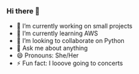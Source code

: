 ### Hi there 👋

- 🔭 I’m currently working on small projects
- 🌱 I’m currently learning AWS
- 👯 I’m looking to collaborate on Python
- 💬 Ask me about anything
- 😄 Pronouns: She/Her
- ⚡ Fun fact: I looove going to concerts
